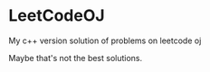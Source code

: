 # LeetCodeOJ
My c++ version solution of problems on leetcode oj 

Maybe that's not the best solutions.
